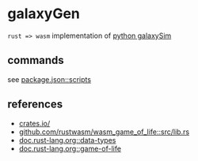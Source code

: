 # galaxyGen

`rust => wasm` implementation of [python galaxySim](https://github.com/lynncyrin/galaxySim)

## commands

see [package.json::scripts](package.json)

## references

- [crates.io/](https://crates.io/)
- [github.com/rustwasm/wasm_game_of_life::src/lib.rs](https://github.com/rustwasm/wasm_game_of_life/blob/9027577f61ec55dd4caa29febce9c49489d90fd3/src/lib.rs)
- [doc.rust-lang.org::data-types](https://doc.rust-lang.org/book/second-edition/ch03-02-data-types.html)
- [doc.rust-lang.org::game-of-life](https://rust-lang-nursery.github.io/rust-wasm/game-of-life/introduction.html)
